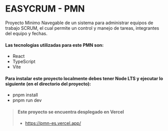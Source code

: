 # EASYCRUM - PMN 

Proyecto Minimo Navegable de un sistema para administrar equipos de trabajo SCRUM, el cual permite un control y manejo de tareas, integrantes del equipo y fechas. 

#### Las tecnologias utilizadas para este PMN son: 
-  React
-  TypeScript
-  Vite

#### Para instalar este proyecto localmente debes tener Node LTS y ejecutar lo siguiente (en el directorio del proyecto): 
- pnpm install
- pnpm run dev

> #### Este proyecto se encuentra desplegado en Vercel
> - https://pmn-es.vercel.app/
